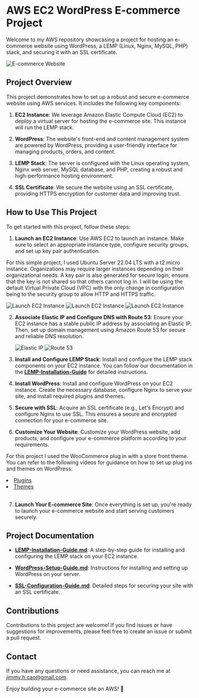 # AWS EC2 WordPress E-commerce Project

Welcome to my AWS repository showcasing a project for hosting an e-commerce website using WordPress, a LEMP (Linux, Nginx, MySQL, PHP) stack, and securing it with an SSL certificate.

![E-commerce Website](https://i.imgur.com/G1ilhhx.png)

## Project Overview

This project demonstrates how to set up a robust and secure e-commerce website using AWS services. It includes the following key components:

1. **EC2 Instance**: We leverage Amazon Elastic Compute Cloud (EC2) to deploy a virtual server for hosting the e-commerce site. This instance will run the LEMP stack.

2. **WordPress**: The website's front-end and content management system are powered by WordPress, providing a user-friendly interface for managing products, orders, and content.

3. **LEMP Stack**: The server is configured with the Linux operating system, Nginx web server, MySQL database, and PHP, creating a robust and high-performance hosting environment.

4. **SSL Certificate**: We secure the website using an SSL certificate, providing HTTPS encryption for customer data and improving trust.

## How to Use This Project

To get started with this project, follow these steps:

1. **Launch an EC2 Instance**: Use AWS EC2 to launch an instance. Make sure to select an appropriate instance type, configure security groups, and set up key pair authentication.

For this simple project, I used Ubuntu Server 22.04 LTS with a t2.micro instance. Organizations may require larger instances depending on their organizational needs. A key pair is also generated for secure login; ensure that the key is not shared so that others cannot log in. I will be using the default Virtual Private Cloud (VPC) with the only change in configuration being to the security group to allow HTTP and HTTPS traffic.

![Launch EC2 Instance](https://i.imgur.com/8C48l4g.png)
![Launch EC2 Instance](https://i.imgur.com/gpdPlZ9.png)
![Launch EC2 Instance](https://i.imgur.com/RWGqUq2.png)


2. **Associate Elastic IP and Configure DNS with Route 53**: Ensure your EC2 instance has a stable public IP address by associating an Elastic IP. Then, set up domain management using Amazon Route 53 for secure and reliable DNS resolution.

   ![Elastic IP](https://i.imgur.com/NpbYUdN.png)
   ![Route 53](https://i.imgur.com/IdBbCXx.png)

3. **Install and Configure LEMP Stack**: Install and configure the LEMP stack components on your EC2 instance. You can follow our documentation in the [**LEMP-Installation-Guide**](config/LEMP-Installation-Guide.md) for detailed instructions.

4. **Install WordPress**: Install and configure WordPress on your EC2 instance. Create the necessary database, configure Nginx to serve your site, and install required plugins and themes.

5. **Secure with SSL**: Acquire an SSL certificate (e.g., Let's Encrypt) and configure Nginx to use SSL. This ensures a secure and encrypted connection for your e-commerce site.

6. **Customize Your Website**: Customize your WordPress website, add products, and configure your e-commerce platform according to your requirements.

For this project I used the WooCommerce plug in with a store front theme. You can refer to the following videos for guidance on how to set up plug ins and themes on WordPress:
<li><a href="https://www.youtube.com/watch?v=W2zgKUFJflE" target="_blank">Plugins</a>

<li><a href="https://www.youtube.com/watch?v=8v6VARvAjFE" target="_blank">Themes</a></li><br>

7. **Launch Your E-commerce Site**: Once everything is set up, you're ready to launch your e-commerce website and start serving customers securely.

## Project Documentation

- [**LEMP-Installation-Guide.md**](config/LEMP-Installation-Guide.md): A step-by-step guide for installing and configuring the LEMP stack on your EC2 instance.

- [**WordPress-Setup-Guide.md**](config/WordPress-Setup-Guide.md): Instructions for installing and setting up WordPress on your server.

- [**SSL-Configuration-Guide.md**](config/SSL-Configuration-Guide.md): Detailed steps for securing your site with an SSL certificate.


## Contributions

Contributions to this project are welcome! If you find issues or have suggestions for improvements, please feel free to create an issue or submit a pull request.

## Contact

If you have any questions or need assistance, you can reach me at [jimmy.h.cao@gmail.com](mailto:jimmy.h.cao@gmail.com).

Enjoy building your e-commerce site on AWS! 🚀
